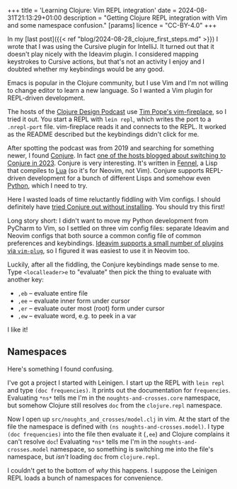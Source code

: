 +++
title = 'Learning Clojure: Vim REPL integration'
date = 2024-08-31T21:13:29+01:00
description = "Getting Clojure REPL integration with Vim and some namespace confusion."
[params]
	licence = "CC-BY-4.0"
+++

In my [last post]({{< ref "blog/2024-08-28_clojure_first_steps.md" >}}) I wrote that I was using the Cursive plugin for IntelliJ. It turned out that it doesn't play nicely with the Ideavim plugin. I considered mapping keystrokes to Cursive actions, but that's not an activity I enjoy and I doubted whether my keybindings would be any good.

Emacs is popular in the Clojure community, but I use Vim and I'm not willing to change editor to learn a new language. So I wanted a Vim plugin for REPL-driven development.

The hosts of the [Clojure Design Podcast](https://clojuredesign.club/episode/013-connect-the-repl/) use [Tim Pope's vim-fireplace](https://github.com/tpope/vim-fireplace), so I tried it out. You start a REPL with `lein repl`, which writes the port to a `.nrepl-port` file. vim-fireplace reads it and connects to the REPL. It worked as the README described but the keybindings didn't click for me.

After spotting the podcast was from 2019 and searching for something newer, I found [Conjure](https://github.com/Olical/conjure). In fact [one of the hosts blogged about switching to Conjure in 2023](https://endot.org/2023/05/27/vim-clojure-dev-2023/). Conjure is very interesting. It's written in [Fennel](https://fennel-lang.org/), a Lisp that compiles to [Lua](https://www.lua.org/) (so it's for Neovim, not Vim). Conjure supports REPL-driven development for a bunch of different Lisps and somehow even [Python](https://github.com/Olical/conjure/wiki/Quick-start:-Python-(stdio)), which I need to try.

Here I wasted loads of time reluctantly fiddling with Vim configs. I should definitely have [tried Conjure out without installing](https://neovim.io/doc/user/nvim.html#nvim-from-vim). You should try this first!

Long story short: I didn't want to move my Python development from PyCharm to Vim, so I settled on three vim config files: separate Ideavim and Neovim configs that both source a common config file of common preferences and keybindings. [Ideavim supports a small number of plugins via `vim-plug`](https://github.com/JetBrains/ideavim/wiki/IdeaVim-Plugins), so I figured it was easiest to use it in Neovim too.

Luckily, after all the fiddling, the Conjure keybindings made sense to me. Type `<localleader>e` to "evaluate" then pick the thing to evaluate with another key:

* `,eb` – evaluate entire file
* `,ee` – evaluate inner form under cursor
* `,er` – evaluate outer most (root) form under cursor
* `,ew` – evaluate word, e.g. to peek in a var

I like it!

## Namespaces

Here's something I found confusing.

I've got a project I started with Leinigen. I start up the REPL with `lein repl` and type `(doc frequencies)`. It prints out the documentation for `frequencies`. Evaluating `*ns*` tells me I'm in the `noughts-and-crosses.core` namespace, but somehow Clojure still resolves `doc` from the `clojure.repl` namespace.

Now I open up `src/noughts_and_crosses/model.clj` in vim. At the start of the file the namespace is defined with `(ns noughts-and-crosses.model)`. I type `(doc frequencies)` into the file then evaluate it  (`,ee`) and Clojure complains it can't resolve `doc`! Evaluating `*ns*` tells me I'm in the `noughts-and-crosses.model` namespace, so something is switching me into the file's namespace, but _isn't_ loading `doc` from `clojure.repl`.

I couldn't get to the bottom of *why* this happens. I suppose the Leinigen REPL loads a bunch of namespaces for convenience.
